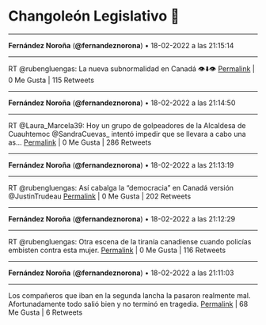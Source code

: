 # Changoleón Legislativo 🙈
*****
**Fernández Noroña** (**@fernandeznorona**) • 18-02-2022 a las 21:15:14
*****
RT @rubengluengas: La nueva subnormalidad en Canadá 👁⬇️👁
[Permalink](https://twitter.com/fernandeznorona/status/1494903379285397506) | 0 Me Gusta | 115 Retweets
*****
**Fernández Noroña** (**@fernandeznorona**) • 18-02-2022 a las 21:14:50
*****
RT @Laura_Marcela39: Hoy un grupo de golpeadores de la Alcaldesa de Cuauhtemoc @SandraCuevas_  intentó impedir que se llevara a cabo una as…
[Permalink](https://twitter.com/fernandeznorona/status/1494903280492851200) | 0 Me Gusta | 286 Retweets
*****
**Fernández Noroña** (**@fernandeznorona**) • 18-02-2022 a las 21:13:19
*****
RT @rubengluengas: Así cabalga la “democracia” en Canadá versión @JustinTrudeau
[Permalink](https://twitter.com/fernandeznorona/status/1494902896856555523) | 0 Me Gusta | 202 Retweets
*****
**Fernández Noroña** (**@fernandeznorona**) • 18-02-2022 a las 21:12:29
*****
RT @rubengluengas: Otra escena de la tiranía canadiense cuando policías embisten contra esta mujer.
[Permalink](https://twitter.com/fernandeznorona/status/1494902688198320128) | 0 Me Gusta | 116 Retweets
*****
**Fernández Noroña** (**@fernandeznorona**) • 18-02-2022 a las 21:11:03
*****
Los compañeros que iban en la segunda lancha la pasaron realmente mal. Afortunadamente todo salió bien y no terminó en tragedia.
[Permalink](https://twitter.com/fernandeznorona/status/1494902328238948356) | 68 Me Gusta | 6 Retweets